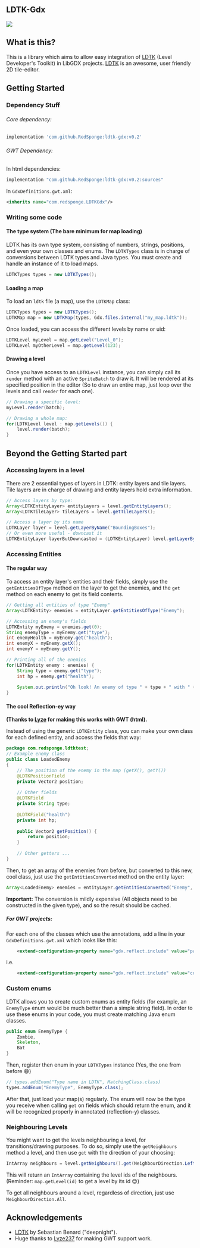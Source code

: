 ## LDTK-Gdx

[![](https://jitpack.io/v/RedSponge/ldtk-gdx.svg)](https://jitpack.io/#RedSponge/ldtk-gdx)

## What is this?

This is a library which aims to allow easy integration of [LDTK](https://ldtk.io/) (Level Developer's Toolkit) in LibGDX projects. [LDTK](https://ldtk.io/) is an awesome, user friendly 2D tile-editor.

## Getting Started

### Dependency Stuff

###### Core dependency:

```groovy
implementation 'com.github.RedSponge:ldtk-gdx:v0.2'
```

###### GWT Dependency:

In html dependencies:

```groovy
implementation "com.github.RedSponge:ldtk-gdx:v0.2:sources"
```

In `GdxDefinitions.gwt.xml`:

```xml
<inherits name="com.redsponge.LDTKGdx"/>
```

### Writing some code

#### The type system (The bare minimum for map loading)

LDTK has its own type system, consisting of numbers, strings, positions, and even your own classes and enums. The `LDTKTypes` class is in charge of conversions between LDTK types and Java types. You must create and handle an instance of it to load maps.

```java
LDTKTypes types = new LDTKTypes();
```

#### Loading a map

To load an `ldtk` file (a map), use the `LDTKMap` class:

```java
LDTKTypes types = new LDTKTypes();
LDTKMap map = new LDTKMap(types, Gdx.files.internal("my_map.ldtk"));
```

Once loaded, you can access the different levels by name or uid:

```java
LDTKLevel myLevel = map.getLevel("Level_0");
LDTKLevel myOtherLevel = map.getLevel(123);
```

#### Drawing a level

Once you have access to an `LDTKLevel` instance, you can simply call its `render` method with an active `SpriteBatch` to draw it. It will be rendered at its specified position in the editor (So to draw an entire map, just loop over the levels and call `render` for each one).

```Java
// Drawing a specific level:
myLevel.render(batch);

// Drawing a whole map:
for(LDTKLevel level : map.getLevels()) {
	level.render(batch);
}
```

## Beyond the Getting Started part

### Accessing layers in a level

There are 2 essential types of layers in LDTK: entity layers and tile layers. Tile layers are in charge of drawing and entity layers hold extra information.

```java
// Access layers by type:
Array<LDTKEntityLayer> entityLayers = level.getEntityLayers();
Array<LDTKTileLayer> tileLayers = level.getTileLayers();

// Access a layer by its name
LDTKLayer layer = level.getLayerByName("BoundingBoxes");
// Or even more useful - downcast it
LDTKEntityLayer layerButDowncasted = (LDTKEntityLayer) level.getLayerByName("BoundingBoxes");
```

### Accessing Entities

#### The regular way

To access an entity layer's entities and their fields, simply use the `getEntitiesOfType` method on the layer to get the enemies, and the `get` method on each enemy to get its field contents.

```java
// Getting all entities of type "Enemy"
Array<LDTKEntity> enemies = entityLayer.getEntitiesOfType("Enemy");
```

```Java
// Accessing an enemy's fields
LDTKEntity myEnemy = enemies.get(0);
String enemyType = myEnemy.get("type");
int enemyHealth = myEnemy.get("health");
int enemyX = myEnemy.getX();
int enemyY = myEnemy.getY();
```

```Java
// Printing all of the enemies
for(LDTKEntity enemy : enemies) {
    String type = enemy.get("type");
    int hp = enemy.get("health");
    
    System.out.println("Oh look! An enemy of type " + type + " with " + hp + " HP at (" + enemy.getX() + ", " + enemy.getY() + ")!");
}
```



#### The cool Reflection-ey way

**(Thanks to [Lyze](https://github.com/lyze237/) for making this works with GWT (html).**

Instead of using the generic `LDTKEntity` class, you can make your own class for each defined entity, and access the fields that way:

```java
package com.redsponge.ldtktest;
// Example enemy class
public class LoadedEnemy
{
    // The position of the enemy in the map (getX(), getY())
    @LDTKPositionField
    private Vector2 position;
    
    // Other fields
    @LDTKField
    private String type;
    
    @LDTKField("health")
    private int hp;
    
    public Vector2 getPosition() {
        return position;
    }
    
    // Other getters ...
}
```

Then, to get an array of the enemies from before, but converted to this new, cool class, just use the `getEntitiesConverted` method on the entity layer:


```java
Array<LoadedEnemy> enemies = entityLayer.getEntitiesConverted("Enemy", LoadedEnemy.class);
```


**Important:** The conversion is mildly expensive (All objects need to be constructed in the given type), and so the result should be cached.

##### For GWT projects:
For each one of the classes which use the annotations, add a line in your `GdxDefinitions.gwt.xml` which looks like this:
```xml
    <extend-configuration-property name="gdx.reflect.include" value="path.to.your.Class" />
```
i.e.
```xml
    <extend-configuration-property name="gdx.reflect.include" value="com.redsponge.ldtktest.LoadedEnemy" />
```

### Custom enums

LDTK allows you to create custom enums as entity fields (for example, an `EnemyType` enum would be much better than a simple string field). In order to use these enums in your code, you must create matching Java enum classes.

```java
public enum EnemyType {
    Zombie,
    Skeleton,
    Bat
}
```

Then, register then enum in your `LDTKTypes` instance (Yes, the one from before 😄) 

```java
// types.addEnum("Type name in LDTK", MatchingClass.class)
types.addEnum("EnemyType", EnemyType.class);
```

After that, just load your map(s) regularly. The enum will now be the type you receive when calling `get` on fields which should return the enum, and it will be recognized properly in annotated (reflection-y) classes.

### Neighbouring Levels

You might want to get the levels neighbouring a level, for transitions/drawing purposes. To do so, simply use the `getNeighbours` method a level, and then use `get` with the direction of your choosing:

```java
IntArray neighbours = level.getNeighbours().get(NeighbourDirection.Left);
```

This will return an `IntArray` containing the level ids of the neighbours. (Reminder: `map.getLevel(id)` to get a level by its id 😉)

To get all neighbours around a level, regardless of direction, just use `NeighbourDirection.All`.


## Acknowledgements

 - [LDTK](https://ldtk.io/) by Sebastian Benard ("deepnight").
 - Huge thanks to [Lyze237](https://github.com/lyze237/) for making GWT support work.
 
